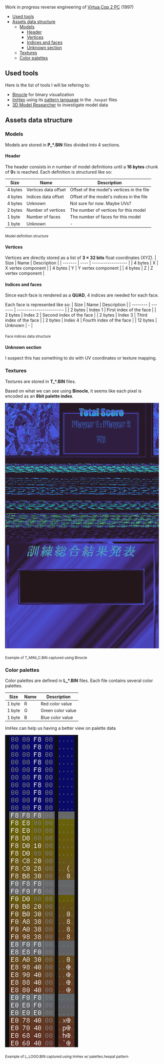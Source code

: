 Work in progress reverse engineering of [Virtua Cop 2 PC](https://www.abandonware-france.org/ltf_abandon/ltf_jeu.php?id=669) (1997)

- [Used tools](#used-tools)
- [Assets data structure](#assets-data-structure)
  - [Models](#models)
    - [Header](#header)
    - [Vertices](#vertices)
    - [Indices and faces](#indices-and-faces)
    - [Unknown section](#unknown-section)
  - [Textures](#textures)
  - [Color palettes](#color-palettes)

## Used tools

Here is the list of tools I will be refering to:
- [Binocle](https://github.com/sharkdp/binocle) for binary visualization
- [ImHex](https://github.com/WerWolv/ImHex) using its [pattern language](https://docs.werwolv.net/pattern-language) in the `.hexpat` files
- [3D Model Researcher](https://mr.game-viewer.org/about_pro.php) to investigate model data


## Assets data structure

### Models
Models are stored in **P_*.BIN** files divided into 4 sections.

#### Header
The header consists in *n* number of model definitions until a **16 bytes** chunk of **0**s is reached. Each definition is structured like so:

| Size    | Name                 | Description                                |
| ------- | -------------------- | ------------------------------------------ |
| 4 bytes | Vertices data offset | Offset of the model's vertices in the file |
| 4 bytes | Indices data offset  | Offset of the model's indices in the file  |
| 4 bytes | Unknown              | Not sure for now. Maybe UVs?               |
| 2 bytes | Number of vertices   | The number of vertices for this model      |
| 1 byte  | Number of faces      | The number of faces for this model         |
| 1 byte  | Unknown              | -                                          |

<sub>Model definition structure</sub>

#### Vertices
Vertices are directly stored as a list of **3 &times; 32 bits** float coordinates (XYZ).
| Size    | Name | Description        |
| ------- | ---- | ------------------ |
| 4 bytes | X    | X vertex component |
| 4 bytes | Y    | Y vertex component |
| 4 bytes | Z    | Z vertex component |

#### Indices and faces
Since each face is rendered as a **QUAD**, 4 indices are needed for each face.

Each face is represented like so:
| Size     | Name    | Description              |
| -------- | ------- | ------------------------ |
| 2 bytes  | Index 1 | First index of the face  |
| 2 bytes  | Index 2 | Second index of the face |
| 2 bytes  | Index 3 | Third index of the face  |
| 2 bytes  | Index 4 | Fourth index of the face |
| 12 bytes | Unknown | -                        |

<sub>Face indices data structure</sub>

#### Unknown section
I suspect this has something to do with UV coordinates or texture mapping.


### Textures
Textures are stored in **T_*.BIN** files.

Based on what we can see using **Binocle**, it seems like each pixel is encoded as an **8bit palette index**.

![texture-binocle](.doc/texture-binocle.png)

<sub>Example of T_MINI_C.BIN captured using Binocle</sub>


### Color palettes
Color palettes are defined in **L_*.BIN** files.
Each file contains several color palettes.

| Size   | Name | Description              |
| ------ | ---- | ------------------------ |
| 1 byte | R    | Red color value |
| 1 byte | G    | Green color value |
| 1 byte | B    | Blue color value |

ImHex can help us having a better view on palette data

![logo-palette-imhex](.doc/logo-palette-imhex.png)

<sub>Example of L_LOGO.BIN captured using ImHex w/ palettes.hexpat pattern</sub>
